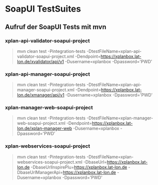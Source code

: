# SoapUI TestSuites

## Aufruf der SoapUI Tests mit mvn

### xplan-api-validator-soapui-project

> mvn clean test -Pintegration-tests -DtestFileName=xplan-api-validator-soapui-project.xml -Dendpoint=https://xplanbox.lat-lon.de/xvalidator/api/v1 -Dusername=xplanbox -Dpassword='PWD'

### xplan-api-manager-soapui-project

> mvn clean test -Pintegration-tests -DtestFileName=xplan-api-manager-soapui-project.xml -Dendpoint=https://xplanbox.lat-lon.de/xmanager/api/v1 -Dusername=xplanbox -Dpassword='PWD'

### xplan-manager-web-soapui-project

> mvn clean test -Pintegration-tests -DtestFileName=xplan-manager-web-soapui-project.xml -Dendpoint=https://xplanbox.lat-lon.de/xplan-manager-web -Dusername=xplanbox -Dpassword='PWD'

### xplan-webservices-soapui-project

> mvn clean test -Pintegration-tests -DtestFileName=xplan-webservices-soapui-project.xml -DbaseUrl=https://xplanbox.lat-lon.de -DbaseUrlInspirePlu=https://xplanbox.lat-lon.de -DbaseUrlManagerApi=https://xplanbox.lat-lon.de -Dusername=xplanbox -Dpassword='PWD'




